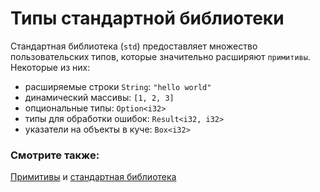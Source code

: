 # Типы стандартной библиотеки

Стандартная библиотека (`std`) предоставляет множество пользовательских типов, которые значительно расширяют `примитивы`. Некоторые из них:

- расширяемые строки `String`: `"hello world"`
- динамический массивы: `[1, 2, 3]`
- опциональные типы: `Option<i32>`
- типы для обработки ошибок: `Result<i32, i32>`
- указатели на объекты в куче: `Box<i32>`

### Смотрите также:

[Примитивы](primitives.md) и [стандартная библиотека](https://doc.rust-lang.org/std/)
